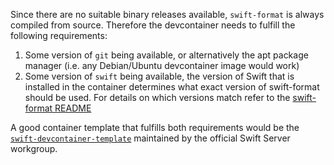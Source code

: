 Since there are no suitable binary releases available, `swift-format` is always compiled from source. Therefore the devcontainer needs to fulfill the following requirements:

1. Some version of `git` being available, or alternatively the apt package manager (i.e. any Debian/Ubuntu devcontainer image would work)
2. Some version of `swift` being available, the version of Swift that is installed in the container determines what exact version of swift-format should be used. For details on which versions match refer to the [swift-format README](https://github.com/apple/swift-format#matching-swift-format-to-your-swift-version-swift-57-and-earlier)

A good container template that fulfills both requirements would be the [`swift-devcontainer-template`](https://github.com/swift-server/swift-devcontainer-template) maintained by the official Swift Server workgroup.
